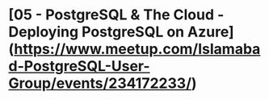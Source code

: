 # [05 - PostgreSQL & The Cloud - Deploying PostgreSQL on Azure] (https://www.meetup.com/Islamabad-PostgreSQL-User-Group/events/234172233/)
